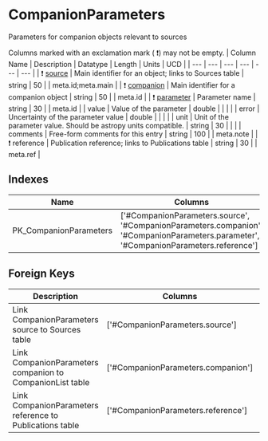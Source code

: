# CompanionParameters
Parameters for companion objects relevant to sources


Columns marked with an exclamation mark ( :exclamation:) may not be empty.
| Column Name | Description | Datatype | Length | Units  | UCD |
| --- | --- | --- | --- | --- | --- |
| ❗️ <ins>source</ins> | Main identifier for an object; links to Sources table | string | 50 |  | meta.id;meta.main  |
| ❗️ <ins>companion</ins> | Main identifier for a companion object | string | 50 |  | meta.id  |
| ❗️ <ins>parameter</ins> | Parameter name | string | 30 |  | meta.id  |
| value | Value of the parameter | double |  |  |   |
| error | Uncertainty of the parameter value | double |  |  |   |
| unit | Unit of the parameter value. Should be astropy units compatible. | string | 30 |  |   |
| comments | Free-form comments for this entry | string | 100 |  | meta.note  |
| ❗️ reference | Publication reference; links to Publications table | string | 30 |  | meta.ref  |

## Indexes
| Name | Columns | Description |
| --- | --- | --- |
| PK_CompanionParameters | ['#CompanionParameters.source', '#CompanionParameters.companion', '#CompanionParameters.parameter', '#CompanionParameters.reference'] | Primary key for CompanionParameters table |

## Foreign Keys
| Description | Columns | Referenced Columns |
| --- | --- | --- |
| Link CompanionParameters source to Sources table | ['#CompanionParameters.source'] | ['#Sources.source'] |
| Link CompanionParameters companion to CompanionList table | ['#CompanionParameters.companion'] | ['#CompanionList.companion'] |
| Link CompanionParameters reference to Publications table | ['#CompanionParameters.reference'] | ['#Publications.reference'] |
